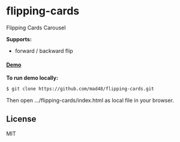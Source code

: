 # flipping-cards

Flipping Cards Carousel

**Supports:**

- forward / backward flip


#### [Demo]


**To run demo locally:**


```sh
$ git clone https://github.com/mad48/flipping-cards.git
```


Then open .../flipping-cards/index.html as local file in your browser.

License
----

MIT

[//]: #

[Demo]: <https://mad48.github.io/flipping-cards/index.html>

